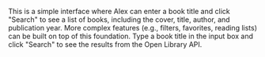 This is a simple interface where Alex can enter a book title and click "Search" to see a list of books, including the cover, title, author, and publication year. More complex features (e.g., filters, favorites, reading lists) can be built on top of this foundation.
Type a book title in the input box and click "Search" to see the results from the Open Library API.
